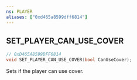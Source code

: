 ```yaml
---
ns: PLAYER
aliases: ["0xd465a8599dff6814"]
---
```

## SET_PLAYER_CAN_USE_COVER

```c
// 0xD465A8599DFF6814
void SET_PLAYER_CAN_USE_COVER(bool CanUseCover);
```

Sets if the player can use cover.

